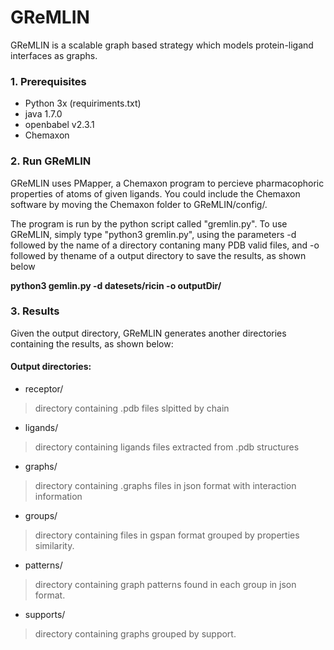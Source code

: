 # GReMLIN

GReMLIN is a scalable graph based strategy which models protein-ligand interfaces as graphs.

### 1. Prerequisites
  * Python 3x (requiriments.txt)
  * java 1.7.0
  * openbabel v2.3.1
  * Chemaxon
  
### 2. Run GReMLIN
 
GReMLIN uses PMapper, a Chemaxon program to percieve pharmacophoric properties of atoms of given ligands. 
You could include the Chemaxon software by moving the Chemaxon folder to GReMLIN/config/. 
 
The program is run by the python script called "gremlin.py". To use GReMLIN, simply
type "python3 gremlin.py", using the parameters -d followed by the name of a directory 
contaning many PDB valid files, and -o followed by thename of a output directory to save 
the results, as shown below

**python3 gemlin.py -d datesets/ricin -o outputDir/**

 
### 3. Results

Given the output directory, GReMLIN generates another directories containing the results, as shown below:

#### Output directories:
* receptor/
> directory containing .pdb files slpitted by chain 
* ligands/
> directory containing ligands files extracted from .pdb structures
* graphs/
> directory containing .graphs files in json format with interaction information
* groups/
> directory containing files in gspan format grouped by properties similarity.
* patterns/
> directory containing graph patterns found in each group in json format.
* supports/
> directory containing graphs grouped by support.
